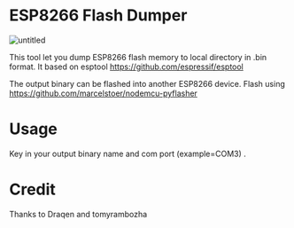 # ESP8266 Flash Dumper

![untitled](https://user-images.githubusercontent.com/36906814/39050463-0f89716c-44d8-11e8-9d63-acce87ec36ae.png)

This tool let you dump ESP8266 flash memory to local directory in .bin format. It based on esptool https://github.com/espressif/esptool

The output binary can be flashed into another ESP8266 device. Flash using https://github.com/marcelstoer/nodemcu-pyflasher

# Usage

Key in your output binary name and com port (example=COM3) .

# Credit

Thanks to Draqen and tomyrambozha
